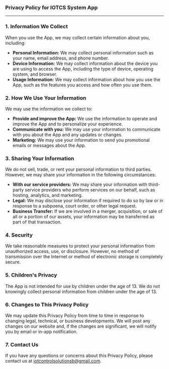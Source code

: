 ### Privacy Policy for IOTCS System App
---

### 1. Information We Collect

When you use the App, we may collect certain information about you, including:

- **Personal Information:** We may collect personal information such as your name, email address, and phone number.
- **Device Information:** We may collect information about the device you are using to access the App, including the type of device, operating system, and browser.
- **Usage Information:** We may collect information about how you use the App, such as the features you access and how often you use them.

### 2. How We Use Your Information

We may use the information we collect to:

- **Provide and improve the App:** We use the information to operate and improve the App and to personalize your experience.
- **Communicate with you:** We may use your information to communicate with you about the App and any updates or changes.
- **Marketing:** We may use your information to send you promotional emails or messages about the App.

### 3. Sharing Your Information

We do not sell, trade, or rent your personal information to third parties. However, we may share your information in the following circumstances:

- **With our service providers:** We may share your information with third-party service providers who perform services on our behalf, such as hosting, analytics, and marketing.
- **Legal:** We may disclose your information if required to do so by law or in response to a subpoena, court order, or other legal request.
- **Business Transfer:** If we are involved in a merger, acquisition, or sale of all or a portion of our assets, your information may be transferred as part of that transaction.

### 4. Security

We take reasonable measures to protect your personal information from unauthorized access, use, or disclosure. However, no method of transmission over the Internet or method of electronic storage is completely secure.

### 5. Children's Privacy

The App is not intended for use by children under the age of 13. We do not knowingly collect personal information from children under the age of 13.

### 6. Changes to This Privacy Policy

We may update this Privacy Policy from time to time in response to changing legal, technical, or business developments. We will post any changes on our website and, if the changes are significant, we will notify you by email or in-app notification.

### 7. Contact Us

If you have any questions or concerns about this Privacy Policy, please contact us at iotcontrolsolutionsb@gmail.com.
